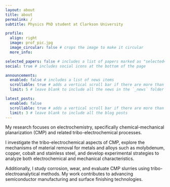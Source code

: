```yaml
---
layout: about
title: about
permalink: /
subtitle: Physics PhD student at Clarkson University

profile:
  align: right
  image: prof_pic.jpg
  image_circular: false # crops the image to make it circular
  more_info: 

selected_papers: false # includes a list of papers marked as "selected={true}"
social: true # includes social icons at the bottom of the page

announcements:
  enabled: false # includes a list of news items
  scrollable: true # adds a vertical scroll bar if there are more than 3 news items
  limit: 5 # leave blank to include all the news in the `_news` folder

latest_posts:
  enabled: false
  scrollable: true # adds a vertical scroll bar if there are more than 3 new posts items
  limit: 3 # leave blank to include all the blog posts
---
```


My research focuses on electrochemistry, specifically chemical-mechanical planarization (CMP) and related tribo-electrochemical processes. 

I investigate the tribo-electrochemical aspects of CMP, explore the mechanisms of material removal for metals and alloys such as molybdenum, copper, cobalt and stainless steel, and develop experimental strategies to analyze both electrochemical and mechanical characteristics. 
 
Additionally, I study corrosion, wear, and evaluate CMP slurries using tribo-electroanalytical methods. 
My work contributes to advancing semiconductor manufacturing and surface finishing technologies.
